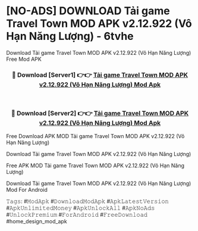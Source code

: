 # [NO-ADS] DOWNLOAD Tải game Travel Town MOD APK v2.12.922 (Vô Hạn Năng Lượng) - 6tvhe
Download Tải game Travel Town MOD APK v2.12.922 (Vô Hạn Năng Lượng) Free Mod APK

<div align="center">
<h3>🔴 Download [Server1] 👉👉 <a href="https://apk-comot.site?title=Tải_game_Travel_Town_MOD_APK_v2.12.922_(Vô_Hạn_Năng_Lượng)">Tải game Travel Town MOD APK v2.12.922 (Vô Hạn Năng Lượng) Mod Apk</a></h3><br>

<h3>🔴 Download [Server2] 👉👉 <a href="https://apk-comot.site?title=Tải_game_Travel_Town_MOD_APK_v2.12.922_(Vô_Hạn_Năng_Lượng)">Tải game Travel Town MOD APK v2.12.922 (Vô Hạn Năng Lượng) Mod Apk</a></h3>
</div>


Free Download APK MOD Tải game Travel Town MOD APK v2.12.922 (Vô Hạn Năng Lượng)

Download Tải game Travel Town MOD APK v2.12.922 (Vô Hạn Năng Lượng) 

Free APK MOD Tải game Travel Town MOD APK v2.12.922 (Vô Hạn Năng Lượng) 

Download Tải game Travel Town MOD APK v2.12.922 (Vô Hạn Năng Lượng) Mod For Android

𝚃𝚊𝚐𝚜: #𝙼𝚘𝚍𝙰𝚙𝚔 #𝙳𝚘𝚠𝚗𝚕𝚘𝚊𝚍𝙼𝚘𝚍𝙰𝚙𝚔 #𝙰𝚙𝚔𝙻𝚊𝚝𝚎𝚜𝚝𝚅𝚎𝚛𝚜𝚒𝚘𝚗 #𝙰𝚙𝚔𝚄𝚗𝚕𝚒𝚖𝚒𝚝𝚎𝚍𝙼𝚘𝚗𝚎𝚢 #𝙰𝚙𝚔𝚄𝚗𝚕𝚘𝚌𝚔𝙰𝚕𝚕 #𝙰𝚙𝚔𝙽𝚘𝙰𝚍𝚜 #𝚄𝚗𝚕𝚘𝚌𝚔𝙿𝚛𝚎𝚖𝚒𝚞𝚖 #𝙵𝚘𝚛𝙰𝚗𝚍𝚛𝚘𝚒𝚍 #𝙵𝚛𝚎𝚎𝙳𝚘𝚠𝚗𝚕𝚘𝚊𝚍 #home_design_mod_apk